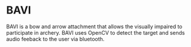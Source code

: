 # BAVI

BAVI is a bow and arrow attachment that allows the visually impaired to participate in archery. BAVI uses OpenCV to detect the target and sends audio feeback to the user via bluetooth.  
